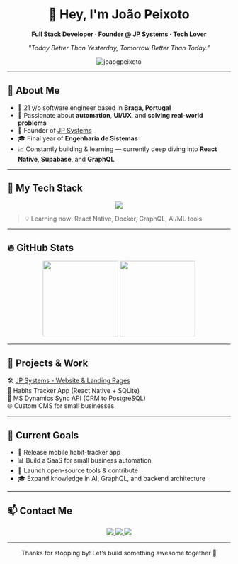 <h1 align="center">👋 Hey, I'm João Peixoto</h1>

<p align="center"> 
  <b>Full Stack Developer · Founder @ JP Systems · Tech Lover</b>  
</p>

<p align="center">
  <i>"Today Better Than Yesterday, Tomorrow Better Than Today."</i>
</p>

<p align="center">
  <img src="https://komarev.com/ghpvc/?username=joaogpeixoto&label=Profile%20views&color=0e75b6&style=flat" alt="joaogpeixoto" />
</p>

---

## 🚀 About Me

- 🔧 21 y/o software engineer based in **Braga, Portugal**
- 🧠 Passionate about **automation**, **UI/UX**, and **solving real-world problems**
- 🧱 Founder of [JP Systems](https://www.jp-systems.pt)
- 🎓 Final year of **Engenharia de Sistemas**
- 📈 Constantly building & learning — currently deep diving into **React Native**, **Supabase**, and **GraphQL**

---

## 🧰 My Tech Stack

<p align="center">
  <img src="https://skillicons.dev/icons?i=ts,js,react,nextjs,nodejs,express,postgres,supabase,sqlite,tailwind,html,css,git,github,figma,vscode,graphql" />
</p>

> 💡 Learning now: React Native, Docker, GraphQL, AI/ML tools

---

## 🔥 GitHub Stats

<p align="center">
  <img height="170" src="https://github-readme-stats.vercel.app/api?username=joaogpeixoto&show_icons=true&theme=radical&hide_border=true" />
  <img height="170" src="https://github-readme-stats.vercel.app/api/top-langs/?username=joaogpeixoto&layout=compact&theme=radical&hide_border=true" />
</p>

---

## 💼 Projects & Work

🛠️ [JP Systems - Website & Landing Pages](https://www.jp-systems.pt)  
📲 Habits Tracker App (React Native + SQLite)  
🔗 MS Dynamics Sync API (CRM to PostgreSQL)  
🌐 Custom CMS for small businesses

---

## 🧠 Current Goals

- 📱 Release mobile habit-tracker app  
- 📊 Build a SaaS for small business automation  
- 🧪 Launch open-source tools & contribute  
- 🎓 Expand knowledge in AI, GraphQL, and backend architecture  

---

## 📫 Contact Me

<div align="center">
  <a href="mailto:joao@jpex.dev">
    <img src="https://img.shields.io/badge/email-joao@jpex.dev-EA4335?style=for-the-badge&logo=gmail&logoColor=white" />
  </a>
  <a href="https://www.linkedin.com/in/joaogpeixoto">
    <img src="https://img.shields.io/badge/LinkedIn-João%20Peixoto-blue?style=for-the-badge&logo=linkedin&logoColor=white" />
  </a>
  <a href="https://www.jp-systems.pt">
    <img src="https://img.shields.io/badge/Portfolio-jp--systems.pt-0A0A23?style=for-the-badge&logo=vercel&logoColor=white" />
  </a>
</div>

---

<p align="center">Thanks for stopping by! Let’s build something awesome together 🚀</p>
